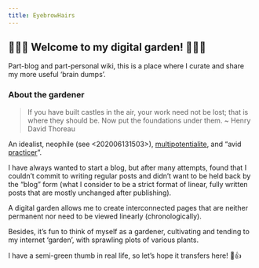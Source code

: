 ```yaml
---
title: EyebrowHairs
---
```


## 🌷🌱🌹 Welcome to my digital garden! 🌼🌿🌻

Part-blog and part-personal wiki, this is a place where I curate and share my more useful ‘brain dumps’.

### About the gardener

> If you have built castles in the air, your work need not be lost; that is where they should be. Now put the foundations under them. ~ Henry David Thoreau

An idealist, neophile (see <202006131503>), [multipotentialite](https://en.wikipedia.org/wiki/Multipotentiality), and “avid [practicer](https://www.reddit.com/r/1000daysofpractice/)”. 

I have always wanted to start a blog, but after many attempts, found that I couldn’t commit to writing regular posts and didn’t want to be held back by the “blog” form (what I consider to be a strict format of linear, fully written posts that are mostly unchanged after publishing).

A digital garden allows me to create interconnected pages that are neither permanent nor need to be viewed linearly (chronologically).

Besides, it’s fun to think of myself as a gardener, cultivating and tending to my internet ‘garden’, with sprawling plots of various plants.

I have a semi-green thumb in real life, so let’s hope it transfers here! 🌱👍
